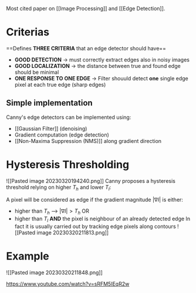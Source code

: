 Most cited paper on [[Image Processing]] and [[Edge Detection]].

# Criterias
==Defines **THREE CRITERIA** that an edge detector should have==
- **GOOD DETECTION** -> must correctly extract edges also in noisy images
- **GOOD LOCALIZATION** -> the distance between true and found edge should be minimal
- **ONE RESPONSE TO ONE EDGE** -> Filter shouuld detect **one** single edge pixel  at each true edge (sharp edges)

## Simple implementation
Canny's edge detectors can be implemented using:
- [[Gaussian Filter]] (denoising)
- Gradient computation (edge detection)
- [[Non-Maxima Suppression (NMS)]] along gradient direction

# Hysteresis Thresholding
![[Pasted image 20230320194240.png]]
Canny proposes a hysteresis threshold relying on higher $T_{h}$ and lower $T_{l}$:

A pixel will be considered as edge if the gradient magnitude  $| \nabla I |$ is either:
-  higher than $T_{h}$ --> $| \nabla I |> T_{h}$ 
OR
- higher than $T_{l}$  **AND** the pixel is neighbour of an already detected edge
In fact it is usually carried out by tracking edge pixels along contours
![[Pasted image 20230320211813.png]]
# Example
![[Pasted image 20230320211848.png]]

https://www.youtube.com/watch?v=sRFM5IEqR2w
